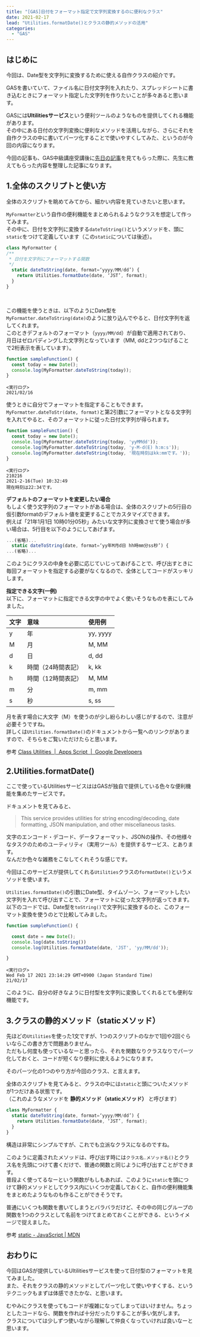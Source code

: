 ```yaml
---
title: "[GAS]日付をフォーマット指定で文字列変換するのに便利なクラス"
date: 2021-02-17
lead: "Utilities.formatDate()とクラスの静的メソッドの活用"
categories:
  - "GAS"
---
```



## はじめに
今回は、Date型を文字列に変換するために使える自作クラスの紹介です。  

GASを書いていて、ファイル名に日付文字列を入れたり、スプレッドシートに書き込むときにフォーマット指定した文字列を作りたいことが多々あると思います。  

GASには**Ultilitiesサービス**という便利ツールのようなものを提供してくれる機能があります。  
その中にある日付の文字列変換に便利なメソッドを活用しながら、さらにそれを自作クラスの中に書いてパーツ化することで使いやすくしてみた、というのが今回の内容になります。

今回の記事も、GAS中級講座受講後に[先日の記事](https://massasquash.github.io/potatofolio/posts/20210211_gas_datetime_to_str/)を見てもらった際に、先生に教えてもらった内容を整理した記事になります。  

## 1.全体のスクリプトと使い方
全体のスクリプトを眺めてみてから、細かい内容を見ていきたいと思います。  

`MyFormatter`という自作の便利機能をまとめられるようなクラスを想定して作ってみます。  
その中に、日付を文字列に変換する`dateToString()`というメソッドを、頭に`static`をつけて定義しています（この`static`については後述）。  

```javascript {linenos=table}
class MyFormatter {
/**
 * 日付を文字列にフォーマットする関数
 */
  static dateToString(date, format=‘yyyy/MM/dd’) {
    return Utilities.formatDate(date, ‘JST’, format);
  }
}
```
<br>

この機能を使うときは、以下のようにDate型を`MyFormatter.dateToString(date)`のように放り込んでやると、日付文字列を返してくれます。  
このときデフォルトのフォーマット（`yyyy/MM/dd`）が自動で適用されており、月日はゼロパディングした文字列となっています（MM, ddと2つつなげることで2桁表示を表しています）。

```javascript
function sampleFunction() {
  const today = new Date();
  console.log(MyFormatter.dateToString(today));
}
```

```
<実行ログ>
2021/02/16
```

使うときに自分でフォーマットを指定することもできます。  
`MyFormatter.dateToStr(date, format)`と第2引数にフォーマットとなる文字列を入れてやると、そのフォーマットに従った日付文字列が得られます。  

```javascript
function sampleFunction() {
  const today = new Date();
  console.log(MyFormatter.dateToString(today, 'yyMMdd'));
  console.log(MyFormatter.dateToString(today, 'y-M-d(E) h:m:s'));
  console.log(MyFormatter.dateToString(today, '現在時刻はkk:mmです。'));
}
```

```
<実行ログ>
210216
2021-2-16(Tue) 10:32:49
現在時刻は22:34です。
```

**デフォルトのフォーマットを変更したい場合**  
もしよく使う文字列のフォーマットがある場合は、全体のスクリプトの5行目の仮引数formatのデフォルト値を変更することでカスタマイズできます。  
例えば「21年1月1日 10時01分05秒」みたいな文字列に変換させて使う場合が多い場合は、5行目を以下のようにしてあげます。  
```javascript
...(省略)...
  static dateToString(date, format=‘yy年M月d日 hh時mm分ss秒’) {
...(省略)...
```

このようにクラスの中身を必要に応じていじってあげることで、呼び出すときに毎回フォーマットを指定する必要がなくなるので、全体としてコードがスッキリします。

**指定できる文字(一例)**  
以下に、フォーマットに指定できる文字の中でよく使いそうなものを表にしてみました。  

| 文字 | 意味 | 使用例 |
| :--- | :--- | :--- |
| y | 年 | yy, yyyy |
| M | 月 | M, MM|
| d | 日 | d, dd |
| k | 時間（24時間表記） | k, kk |
| h | 時間（12時間表記） | M, MM|
| m | 分 | m, mm |
| s | 秒 | s, ss |

月を表す場合に大文字（M）を使うのが少し紛らわしい感じがするので、注意が必要そうですね。  
詳しくは`Utilities.formatDate()`のドキュメントから一覧へのリンクがありますので、そちらをご覧いただけたらと思います。  

参考 [Class Utilities  |  Apps Script  |  Google Developers](https://developers.google.com/apps-script/reference/utilities/utilities#formatdatedate,-timezone,-format)



## 2.Utilities.formatDate()
ここで使っているUtilitiesサービスははGASが独自で提供している色々な便利機能を集めたサービスです。  

ドキュメントを見てみると、
> This service provides utilities for string encoding/decoding, date formatting, JSON manipulation, and other miscellaneous tasks.  

文字のエンコード・デコード、データフォーマット、JSONの操作、その他様々なタスクのためのユーティリティ（実用ツール）を提供するサービス、とあります。  
なんだか色々な雑務をこなしてくれそうな感じです。  

今回はこのサービスが提供してくれる`Utilities`クラスの`formatDate()`というメソッドを使います。

`Utilities.formatDate()`の引数にDate型、タイムゾーン、フォーマットしたい文字列を入れて呼び出すことで、フォーマットに従った文字列が返ってきます。  
以下のコードでは、Date型を`toString()`で文字列に変換するのと、このフォーマット変換を使うのとで比較してみました。

```javascript
function sumpleFunction() {

  const date = new Date();
  console.log(date.toString())
  console.log(Utilities.formatDate(date, 'JST', 'yy/MM/dd'));

}
```

```
<実行ログ>
Wed Feb 17 2021 23:14:29 GMT+0900 (Japan Standard Time)  
21/02/17
```

このように、自分の好きなように日付型を文字列に変換してくれるとても便利な機能です。


## 3.クラスの静的メソッド（staticメソッド）
先ほどの`Utilities`を使った1文ですが、1つのスクリプトのなかで1回や2回ぐらいならこの書き方で問題ありません。  
ただもし何度も使っているなーと思ったら、それを関数なりクラスなりでパーツ化しておくと、コードが短くなり便利に使えるようになります。

そのパーツ化の1つのやり方が今回のクラス、と言えます。  

全体のスクリプトを見てみると、クラスの中には`static`と頭についたメソッドが1つだけある状態です。  
（これのようなメソッドを **静的メソッド（staticメソッド）** と呼びます）  

```javascript
class MyFormatter {
  static dateToString(date, format=‘yyyy/MM/dd’) {
    return Utilities.formatDate(date, ‘JST’, format);
  }
}
```

構造は非常にシンプルですが、これでも立派なクラスになるのですね。  

このように定義されたメソッドは、呼び出す時には`クラス名.メソッド名()`とクラス名を先頭につけて書くだけで、普通の関数と同じように呼び出すことができます。  
普段よく使ってるなーという関数がもしもあれば、このように`static`を頭につけて静的メソッドとしてクラス内にいくつか定義しておくと、自作の便利機能集をまとめたようなものも作ることができそうです。  

普通にいくつも関数を書いてしまうとバラバラだけど、その中の同じグループの関数を1つのクラスとして名前をつけてまとめておくことができる、というイメージで捉えました。

参考  [static - JavaScript | MDN](https://developer.mozilla.org/ja/docs/Web/JavaScript/Reference/Classes/static)


## おわりに
今回はGASが提供しているUltilitiesサービスを使って日付型のフォーマットを見てみました。  
また、それをクラスの静的メソッドとしてパーツ化して使いやすくする、というテクニックもまずは体感できたかな、と思います。  

むやみにクラスを使ってもコードが複雑になってしまってはいけません。ちょっとしたコードなら、関数を作れば十分だったりすることが多い気がします。  
クラスについては少しずつ使いながら理解して仲良くなっていければ良いなーと思います。  